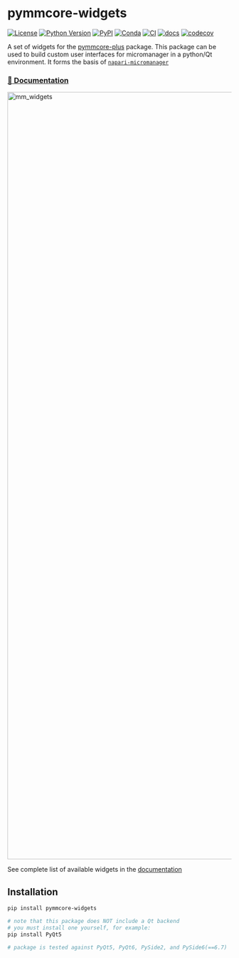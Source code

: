 # pymmcore-widgets

[![License](https://img.shields.io/pypi/l/pymmcore-widgets.svg?color=green)](https://github.com/pymmcore-plus/pymmcore-widgets/raw/main/LICENSE)
[![Python Version](https://img.shields.io/pypi/pyversions/pymmcore-widgets.svg?color=green)](https://python.org)
[![PyPI](https://img.shields.io/pypi/v/pymmcore-widgets.svg?color=green)](https://pypi.org/project/pymmcore-widgets)
[![Conda](https://img.shields.io/conda/vn/conda-forge/pymmcore-widgets)](https://anaconda.org/conda-forge/pymmcore-widgets)
[![CI](https://github.com/pymmcore-plus/pymmcore-widgets/actions/workflows/ci.yml/badge.svg)](https://github.com/pymmcore-plus/pymmcore-widgets/actions/workflows/ci.yml)
[![docs](https://github.com/pymmcore-plus/pymmcore-plus/actions/workflows/docs.yml/badge.svg)](https://pymmcore-plus.github.io/pymmcore-widgets/)
[![codecov](https://codecov.io/gh/pymmcore-plus/pymmcore-widgets/branch/main/graph/badge.svg)](https://codecov.io/gh/pymmcore-plus/pymmcore-widgets)

A set of widgets for the [pymmcore-plus](https://github.com/pymmcore-plus/pymmcore-plus) package.
This package can be used to build custom user interfaces for micromanager in a python/Qt environment.
It forms the basis of [`napari-micromanager`](https://github.com/pymmcore-plus/napari-micromanager)

### [:book: Documentation](https://pymmcore-plus.github.io/pymmcore-widgets)

<img width="1721" alt="mm_widgets" src="https://github.com/pymmcore-plus/pymmcore-widgets/assets/1609449/20747052-8621-4c6d-a9ab-473792b411ac">

See complete list of available widgets in the [documentation](https://pymmcore-plus.github.io/pymmcore-widgets/#widgets)

## Installation

```sh
pip install pymmcore-widgets

# note that this package does NOT include a Qt backend
# you must install one yourself, for example:
pip install PyQt5

# package is tested against PyQt5, PyQt6, PySide2, and PySide6(==6.7)
```
